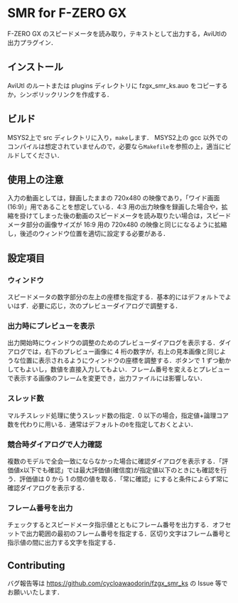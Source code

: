 # SMR for F-ZERO GX
F-ZERO GX のスピードメータを読み取り，テキストとして出力する，AviUtlの出力プラグイン．

## インストール
AviUtl のルートまたは plugins ディレクトリに fzgx_smr_ks.auo をコピーするか，シンボリックリンクを作成する．

## ビルド
MSYS2上で src ディレクトリに入り，`make`します．
MSYS2上の gcc 以外でのコンパイルは想定されていませんので，必要なら`Makefile`を参照の上，適当にビルドしてください．

## 使用上の注意
入力の動画としては，録画したままの 720x480 の映像であり，「ワイド画面 (16:9)」用であることを想定している．4:3 用の出力映像を録画した場合や，拡縮を掛けてしまった後の動画のスピードメータを読み取りたい場合は，スピードメータ部分の画像サイズが 16:9 用の 720x480 の映像と同じになるように拡縮し，後述のウィンドウ位置を適切に設定する必要がある．

## 設定項目
### ウィンドウ
スピードメータの数字部分の左上の座標を指定する．基本的にはデフォルトでよいはず．必要に応じ，次のプレビューダイアログで調整する．

### 出力時にプレビューを表示
出力開始時にウィンドウの調整のためのプレビューダイアログを表示する．ダイアログでは，右下のプレビュー画像に 4 桁の数字が，右上の見本画像と同じような位置に表示されるようにウィンドウの座標を調整する．ボタンで 1 ずつ動かしてもよいし，数値を直接入力してもよい．フレーム番号を変えるとプレビューで表示する画像のフレームを変更でき，出力ファイルには影響しない．

### スレッド数
マルチスレッド処理に使うスレッド数の指定．0 以下の場合，指定値+論理コア数を代わりに用いる．通常はデフォルトの`0`を指定しておくとよい．

### 競合時ダイアログで人力確認
複数のモデルで全会一致にならなかった場合に確認ダイアログを表示する．「評価値x以下でも確認」では最大評価値(確信度)が指定値以下のときにも確認を行う．評価値は 0 から 1 の間の値を取る．「常に確認」にすると条件によらず常に確認ダイアログを表示する．

### フレーム番号を出力
チェックするとスピードメータ指示値とともにフレーム番号を出力する．オフセットで出力範囲の最初のフレーム番号を指定する．区切り文字はフレーム番号と指示値の間に出力する文字を指定する．

## Contributing
バグ報告等は https://github.com/cycloawaodorin/fzgx_smr_ks の Issue 等でお願いいたします．
